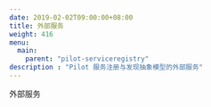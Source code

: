 ```yaml
---
date: 2019-02-02T09:00:00+08:00
title: 外部服务
weight: 416
menu:
  main:
    parent: "pilot-serviceregistry"
description : "Pilot 服务注册与发现抽象模型的外部服务"
---
```


外部服务

